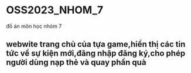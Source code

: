 # OSS2023_NHOM_7
đồ án môn học nhóm 7
## webwite trang chủ của tựa game,hiển thị các tin tức về sự kiện mới,đăng nhập đăng ký,cho phép người dùng nạp thẻ và quay phần quà ##
